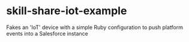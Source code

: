 # skill-share-iot-example
Fakes an 'IoT' device with a simple Ruby configuration to push platform events into a Salesforce instance
